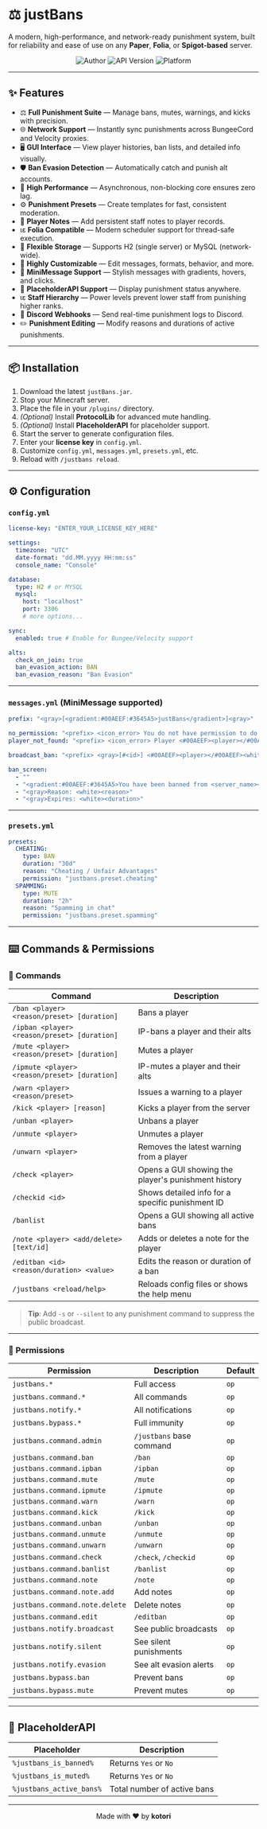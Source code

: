 # ⚖️ justBans

A modern, high-performance, and network-ready punishment system, built for reliability and ease of use on any **Paper**, **Folia**, or **Spigot-based** server.

<p align="center">
  <img src="https://img.shields.io/badge/Author-kotori-lightgrey?style=for-the-badge" alt="Author" />
  <img src="https://img.shields.io/badge/API-1.21+-brightgreen?style=for-the-badge" alt="API Version" />
  <img src="https://img.shields.io/badge/Platform-Paper_|_Folia-blue?style=for-the-badge" alt="Platform" />
</p>

---

## ✨ Features

- ⚖️ **Full Punishment Suite** — Manage bans, mutes, warnings, and kicks with precision.
- 🌐 **Network Support** — Instantly sync punishments across BungeeCord and Velocity proxies.
- 🖥️ **GUI Interface** — View player histories, ban lists, and detailed info visually.
- 🛡️ **Ban Evasion Detection** — Automatically catch and punish alt accounts.
- 🚀 **High Performance** — Asynchronous, non-blocking core ensures zero lag.
- ⚙️ **Punishment Presets** — Create templates for fast, consistent moderation.
- 📝 **Player Notes** — Add persistent staff notes to player records.
- ιε **Folia Compatible** — Modern scheduler support for thread-safe execution.
- 💾 **Flexible Storage** — Supports H2 (single server) or MySQL (network-wide).
- 🎨 **Highly Customizable** — Edit messages, formats, behavior, and more.
- 💎 **MiniMessage Support** — Stylish messages with gradients, hovers, and clicks.
- 🧩 **PlaceholderAPI Support** — Display punishment status anywhere.
- ιε **Staff Hierarchy** — Power levels prevent lower staff from punishing higher ranks.
- 🔔 **Discord Webhooks** — Send real-time punishment logs to Discord.
- ✏️ **Punishment Editing** — Modify reasons and durations of active punishments.

---

## 📦 Installation

1. Download the latest `justBans.jar`.
2. Stop your Minecraft server.
3. Place the file in your `/plugins/` directory.
4. *(Optional)* Install **ProtocolLib** for advanced mute handling.
5. *(Optional)* Install **PlaceholderAPI** for placeholder support.
6. Start the server to generate configuration files.
7. Enter your **license key** in `config.yml`.
8. Customize `config.yml`, `messages.yml`, `presets.yml`, etc.
9. Reload with `/justbans reload`.

---

## ⚙️ Configuration

### `config.yml`

```yaml
license-key: "ENTER_YOUR_LICENSE_KEY_HERE"

settings:
  timezone: "UTC"
  date-format: "dd.MM.yyyy HH:mm:ss"
  console_name: "Console"

database:
  type: H2 # or MYSQL
  mysql:
    host: "localhost"
    port: 3306
    # more options...

sync:
  enabled: true # Enable for Bungee/Velocity support

alts:
  check_on_join: true
  ban_evasion_action: BAN
  ban_evasion_reason: "Ban Evasion"
```

---

### `messages.yml` (MiniMessage supported)

```yaml
prefix: "<gray>[<gradient:#00AEEF:#3645A5>justBans</gradient>]<gray>"

no_permission: "<prefix> <icon_error> You do not have permission to do that."
player_not_found: "<prefix> <icon_error> Player <#00AEEF><player></#00AEEF> not found."

broadcast_ban: "<prefix> <gray>[#<id>] <#00AEEF><player></#00AEEF><white> was banned by <#00AEEF><staff></#00AEEF><white> for '<reason><white>'. <gray>(<duration>)"

ban_screen:
  - ""
  - "<gradient:#00AEEF:#3645A5>You have been banned from <server_name></gradient>"
  - "<gray>Reason: <white><reason>"
  - "<gray>Expires: <white><duration>"
```

---

### `presets.yml`

```yaml
presets:
  CHEATING:
    type: BAN
    duration: "30d"
    reason: "Cheating / Unfair Advantages"
    permission: "justbans.preset.cheating"
  SPAMMING:
    type: MUTE
    duration: "2h"
    reason: "Spamming in chat"
    permission: "justbans.preset.spamming"
```

---

## ⌨️ Commands & Permissions

### 🔧 Commands

| Command                                           | Description                                         |
|--------------------------------------------------|-----------------------------------------------------|
| `/ban <player> <reason/preset> [duration]`       | Bans a player                                       |
| `/ipban <player> <reason/preset> [duration]`     | IP-bans a player and their alts                     |
| `/mute <player> <reason/preset> [duration]`      | Mutes a player                                      |
| `/ipmute <player> <reason/preset> [duration]`    | IP-mutes a player and their alts                    |
| `/warn <player> <reason/preset>`                 | Issues a warning to a player                        |
| `/kick <player> [reason]`                        | Kicks a player from the server                      |
| `/unban <player>`                                | Unbans a player                                     |
| `/unmute <player>`                               | Unmutes a player                                    |
| `/unwarn <player>`                               | Removes the latest warning from a player           |
| `/check <player>`                                | Opens a GUI showing the player's punishment history |
| `/checkid <id>`                                  | Shows detailed info for a specific punishment ID    |
| `/banlist`                                       | Opens a GUI showing all active bans                |
| `/note <player> <add/delete> [text/id]`          | Adds or deletes a note for the player              |
| `/editban <id> <reason/duration> <value>`        | Edits the reason or duration of a ban              |
| `/justbans <reload/help>`                        | Reloads config files or shows the help menu        |


> **Tip**: Add `-s` or `--silent` to any punishment command to suppress the public broadcast.

---

### 🔐 Permissions

| Permission | Description | Default |
|------------|-------------|---------|
| `justbans.*` | Full access | `op` |
| `justbans.command.*` | All commands | `op` |
| `justbans.notify.*` | All notifications | `op` |
| `justbans.bypass.*` | Full immunity | `op` |
| `justbans.command.admin` | `/justbans` base command | `op` |
| `justbans.command.ban` | `/ban` | `op` |
| `justbans.command.ipban` | `/ipban` | `op` |
| `justbans.command.mute` | `/mute` | `op` |
| `justbans.command.ipmute` | `/ipmute` | `op` |
| `justbans.command.warn` | `/warn` | `op` |
| `justbans.command.kick` | `/kick` | `op` |
| `justbans.command.unban` | `/unban` | `op` |
| `justbans.command.unmute` | `/unmute` | `op` |
| `justbans.command.unwarn` | `/unwarn` | `op` |
| `justbans.command.check` | `/check`, `/checkid` | `op` |
| `justbans.command.banlist` | `/banlist` | `op` |
| `justbans.command.note` | `/note` | `op` |
| `justbans.command.note.add` | Add notes | `op` |
| `justbans.command.note.delete` | Delete notes | `op` |
| `justbans.command.edit` | `/editban` | `op` |
| `justbans.notify.broadcast` | See public broadcasts | `op` |
| `justbans.notify.silent` | See silent punishments | `op` |
| `justbans.notify.evasion` | See alt evasion alerts | `op` |
| `justbans.bypass.ban` | Prevent bans | `op` |
| `justbans.bypass.mute` | Prevent mutes | `op` |

---

## 🧩 PlaceholderAPI

| Placeholder | Description |
|------------|-------------|
| `%justbans_is_banned%` | Returns `Yes` or `No` |
| `%justbans_is_muted%` | Returns `Yes` or `No` |
| `%justbans_active_bans%` | Total number of active bans |

---

<p align="center">Made with ❤️ by <strong>kotori</strong></p>
